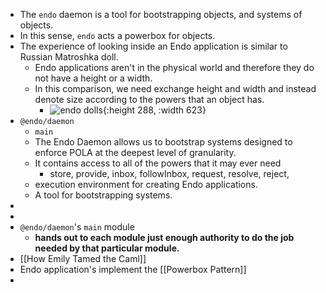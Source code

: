 - The `endo` daemon is a tool for bootstrapping objects, and systems of objects.
- In this sense, `endo` acts a powerbox for objects.
- The experience of looking inside an Endo application is similar to Russian Matroshka doll.
	- Endo applications aren't in the physical world and therefore they do not have a height or a width.
	- In this comparison, we need exchange height and width and instead denote size according to the powers that an object has.
		- ![endo dolls](https://upload.wikimedia.org/wikipedia/commons/7/71/Russian-Matroshka.jpg){:height 288, :width 623}
- `@endo/daemon`
	- `main`
	- The Endo Daemon allows us to bootstrap systems designed to enforce POLA at the deepest level of granularity.
	- It contains access to all of the powers that it may ever need
		- store,
		  provide,
		  inbox,
		  followInbox,
		  request,
		  resolve,
		  reject,
	- execution environment for creating Endo applications.
	- A tool for bootstrapping systems.
-
-
- `@endo/daemon`'s `main` module
	- **hands out to each module just enough authority to do the job needed by that particular module.**
- [[How Emily Tamed the Caml]]
- Endo application's implement the [[Powerbox Pattern]]
-